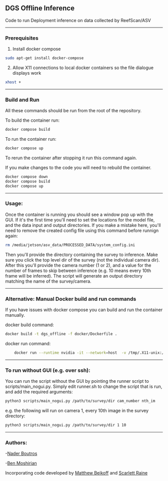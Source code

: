 ## DGS Offline Inference
Code to run Deployment inference on data collected by ReefScan/ASV

---

### Prerequisites

1. Install docker compose
```bash
sudo apt-get install docker-compose
```
2. Allow X11 connections to local docker containers so the file dialogue displays work
```bash
xhost +
```
---

### Build and Run
All these commands should be run from the root of the repository.

To build the container run:
```bash
docker compose build
```
To run the container run:
```bash
docker compose up
```

To rerun the container after stopping it run this command again.

If you make changes to the code you will need to rebuild the container.
```bash
docker compose down
docker compose build
docker compose up
```

---
### Usage:

Once the container is running you should see a window pop up with the GUI.
If it's the first time you'll need to set the locations for the model file, and the data input and output directories.
If you make a mistake here, you'll need to remove the created config file using this command before runnign again:
```bash
rm /media/jetson/asv_data/PROCESSED_DATA/system_config.ini
````

Then you'll provide the directory containing the survey to inference. Make sure you click the top level dir of the 
survey (not the individual camera dir). After this you'll provide the camera number (1 or 2), and a value for the 
number of frames to skip between inference (e.g. 10 means every 10th frame will be inferred).
The script will generate an output directory matching the name of the survey/camera.  

---

### Alternative: Manual Docker build and run commands
If you have issues with docker compose you can build and run the container manually.

docker build command:
```bash
docker build -t dgs_offline -f docker/Dockerfile .
```

docker run command:
```bash
    docker run --runtime nvidia -it --network=host  -v /tmp/.X11-unix:/tmp/.X11-unix -e DISPLAY=$DISPLAY dgs_offline
```

---
### To run without GUI (e.g. over ssh):
You can run the script without the GUI by pointing the runner script to scripts/main_nogui.py. 
Simply edit runner.sh to change the script that is run, and add the required arguments:
```bash
python3 scripts/main_nogui.py /path/to/survey/dir cam_number nth_im
```

e.g. the following will run on camera 1, every 10th image in the survey directory:
```bash
python3 scripts/main_nogui.py /path/to/survey/dir 1 10
```

---
### Authors:
-[Nader Boutros](https://github.com/nbou)

-[Ben Moshirian](https://github/bmoshirian)

Incorporating code developed by [Matthew Beikoff](https://github.com/mbeikoff) and 
[Scarlett Raine](https://github.com/sgraine)
